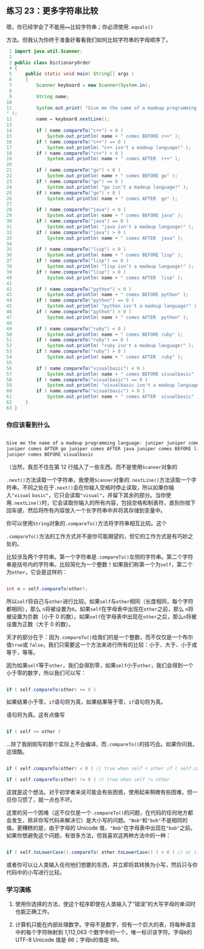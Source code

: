 ## 练习 23：更多字符串比较

嗯，你已经学会了不能用`==`比较字符串；你必须使用`.equals()`

方法。但我认为你终于准备好看看我们如何比较字符串的字母顺序了。

```java
 1 import java.util.Scanner;
 2 
 3 public class DictionaryOrder
 4 {
 5     public static void main( String[] args )
 6     {
 7         Scanner keyboard = new Scanner(System.in);
 8 
 9         String name;
10 
11         System.out.print( "Give me the name of a made­up programming language:
" );
12         name = keyboard.nextLine();
13 
14         if ( name.compareTo("c++") < 0 )
15             System.out.println( name + " comes BEFORE c++" );
16         if ( name.compareTo("c++") == 0 )
17             System.out.println( "c++ isn't a made­up language!" );
18         if ( name.compareTo("c++") > 0 )
19             System.out.println( name + " comes AFTER  c++" );
20 
21         if ( name.compareTo("go") < 0 )
22             System.out.println( name + " comes BEFORE go" );
23         if ( name.compareTo("go") == 0 )
24             System.out.println( "go isn't a made­up language!" );
25         if ( name.compareTo("go") > 0 )
26             System.out.println( name + " comes AFTER  go" );
27 
28         if ( name.compareTo("java") < 0 )
29             System.out.println( name + " comes BEFORE java" );
30         if ( name.compareTo("java") == 0 )
31             System.out.println( "java isn't a made­up language!" );
32         if ( name.compareTo("java") > 0 )
33             System.out.println( name + " comes AFTER  java" );
34 
35         if ( name.compareTo("lisp") < 0 )
36             System.out.println( name + " comes BEFORE lisp" );
37         if ( name.compareTo("lisp") == 0 )
38             System.out.println( "lisp isn't a made­up language!" );
39         if ( name.compareTo("lisp") > 0 )
40             System.out.println( name + " comes AFTER  lisp" );
41 
42         if ( name.compareTo("python") < 0 )
43             System.out.println( name + " comes BEFORE python" );
44         if ( name.compareTo("python") == 0 )
45             System.out.println( "python isn't a made­up language!" );
46         if ( name.compareTo("python") > 0 )
47             System.out.println( name + " comes AFTER  python" );
48 
49         if ( name.compareTo("ruby") < 0 )
50             System.out.println( name + " comes BEFORE ruby" );
51         if ( name.compareTo("ruby") == 0 )
52             System.out.println( "ruby isn't a made­up language!" );
53         if ( name.compareTo("ruby") > 0 )
54             System.out.println( name + " comes AFTER  ruby" );
55 
56         if ( name.compareTo("visualbasic") < 0 )
57             System.out.println( name + " comes BEFORE visualbasic" );
58         if ( name.compareTo("visualbasic") == 0 )
59             System.out.println( "visualbasic isn't a made­up language!" );
60         if ( name.compareTo("visualbasic") > 0 )
61             System.out.println( name + " comes AFTER  visualbasic" );
62     }
63 }
```


### 你应该看到什么

```java

Give me the name of a made­up programming language: juniper juniper comes AFTER c++
juniper comes AFTER go juniper comes AFTER java juniper comes BEFORE lisp juniper comes BEFORE python juniper comes BEFORE ruby
juniper comes BEFORE visualbasic
```

（当然，我忍不住在第 12 行插入了一些东西。而不是使用`Scanner`对象的

`.next()`方法读取一个字符串，我使用`Scanner`对象的`.nextLine()`方法读取一个字符串。不同之处在于`.next()`会在你输入空格时停止读取，所以如果你输入`"visual` `basic"`，它只会读取`"visual"`，并留下其余的部分。当你使用`.nextLine()`时，它会读取你输入的所有内容，包括空格和制表符，直到你按下回车键，然后将所有内容放入一个长字符串中并将其存储到变量中。

你可以使用`String`对象的`.compareTo()`方法将字符串相互比较。这个

`.compareTo()`方法的工作方式并不是你可能期望的，但它的工作方式是有巧妙之处的。

比较涉及两个字符串。第一个字符串是`.compareTo()`左侧的字符串。第二个字符串是括号内的字符串。比较简化为一个整数！如果我们称第一个为`self`，第二个为`other`，它会是这样的：

```java

int n = self.compareTo(other);
```

所以`self`将自己与`other`进行比较。如果`self`与`other`相同（长度相同，每个字符都相同），那么 `n`将被设置为`0`。如果`self`在字母表中出现在`other`之前，那么 `n`将被设置为负数（小于 0 的数）。如果`self`在字母表中出现在`other`之后，那么`n`将被设置为正数（大于 0 的数）。

天才的部分在于：因为`.compareTo()`给我们的是一个整数，而不仅仅是一个布尔值`true`或 `false`，我们只需要这一个方法来进行所有的比较：小于、大于、小于或等于，等等。

因为如果`self`等于`other`，我们会得到零，如果`self`小于`other`，我们会得到一个小于零的数字，所以我们可以写：

```java

if ( self.compareTo(other) <= 0 )
```

如果结果小于零，`if`语句将为真，如果结果等于零，`if`语句将为真。

语句将为真。这有点像写

```java

if ( self <= other )
```

...除了我刚刚写的那个实际上不会编译，而`.compareTo()`的技巧会。如果你问我，这很酷。

```java

if ( self.compareTo(other) < 0 ) // true when self < other if ( self.compareTo(other) <= 0 ) // true when self <= other if ( self.compareTo(other) > 0 ) // true when self > other if ( self.compareTo(other) >= 0 ) // true when self >= other if ( self.compareTo(other) == 0 ) // true when self == other
```

```java
if ( self.compareTo(other) != 0 ) // true when self != other
```

这就是这个想法。对于初学者来说可能会有些困惑，使用起来稍微有些困难，但一旦你习惯了，就一点也不坏。

这里的另一个困难（这不仅仅是一个`.compareTo()`的问题，在代码的任何地方都会发生，除非你写代码来解决它）是大小写的问题。`"Bob"`和`"bob"`不是相同的值。更糟糕的是，由于字母的 Unicode 值，`"Bob"`在字母表中出现在`"bob"`之前。如果你想避免这个问题，有很多方法，但我喜欢这两种方法中的一种：

```java

if ( self.toLowerCase().compareTo( other.toLowerCase() ) < 0 ) // or if ( self.compareToIgnoreCase(other) < 0 )
```

或者你可以让人类输入任何他们想要的东西，并立即将其转换为小写，然后只与你代码中的小写进行比较。

### 学习演练

1. 使用你选择的方法，使这个程序即使在人类输入了“错误”的大写字母的单词时也能正确工作。

1.  计算机只能在内部处理数字。字母不是数字，但有一个巨大的表，将每种语言中的每个字符映射到 1,112,063 个数字中的一个，唯一标识该字符。字母`B`的 UTF-8 Unicode 值是 66；字母`b`的值是 98。

